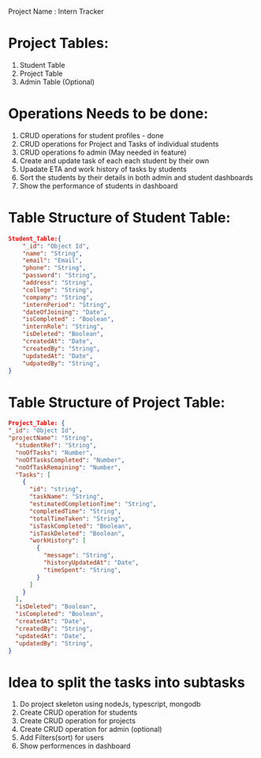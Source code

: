 Project Name : Intern Tracker

# Project Tables:

1. Student Table
2. Project Table
3. Admin Table (Optional)

# Operations Needs to be done:

1. CRUD operations for student profiles - done
2. CRUD operations for Project and Tasks of individual students
3. CRUD operations fo admin (May needed in feature)
4. Create and update task of each each student by their own
5. Upadate ETA and work history of tasks by students
6. Sort the students by their details in both admin and student dashboards
7. Show the performance of students in dashboard

# Table Structure of Student Table:

```json
Student_Table:{
    "_id": "Object Id",
    "name": "String",
    "email": "Email",
    "phone": "String",
    "password": "String",
    "address": "String",
    "college": "String",
    "company": "String",
    "internPeriod": "String",
    "dateOfJoining": "Date",
    "isCompleted" : "Boolean",
    "internRole": "String",
    "isDeleted": "Boolean",
    "createdAt": "Date",
    "createdBy": "String",
    "updatedAt": "Date",
    "udpatedBy": "String",
}
```

# Table Structure of Project Table:

```json
Project_Table: {
"_id": "Object Id",
"projectName": "String",
  "studentRef": "String",
  "noOfTasks": "Number",
  "noOfTasksCompleted": "Number",
  "noOfTaskRemaining": "Number",
  "Tasks": [
    {
      "id": "string",
      "taskName": "String",
      "estimatedCompletionTime": "String",
      "completedTime": "String",
      "totalTimeTaken": "String",
      "isTaskCompleted": "Boolean",
      "isTaskDeleted": "Boolean",
      "workHistory": [
        {
          "message": "String",
          "historyUpdatedAt": "Date",
          "timeSpent": "String",
        }
      ]
    }
  ],
  "isDeleted": "Boolean",
  "isCompleted": "Boolean",
  "createdAt": "Date",
  "createdBy": "String",
  "updatedAt": "Date",
  "updatedBy": "String",
}
```

# Idea to split the tasks into subtasks

1. Do project skeleton using nodeJs, typescript, mongodb
2. Create CRUD operation for students
3. Create CRUD operation for projects
4. Create CRUD operation for admin (optional)
5. Add Filters(sort) for users
6. Show performences in dashboard
